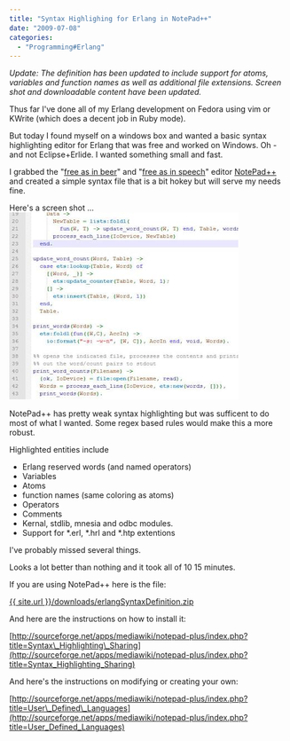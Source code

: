 ```yaml
---
title: "Syntax Highlighing for Erlang in NotePad++"
date: "2009-07-08"
categories: 
  - "Programming#Erlang"
---
```


_Update: The definition has been updated to include support for atoms, variables and function names as well as additional file extensions. Screen shot and downloadable content have been updated._

Thus far I've done all of my Erlang development on Fedora using vim or KWrite (which does a decent job in Ruby mode).

But today I found myself on a windows box and wanted a basic syntax highlighting editor for Erlang that was free and worked on Windows. Oh - and not Eclipse+Erlide. I wanted something small and fast.

I grabbed the "[free as in beer](http://en.wikipedia.org/wiki/Free_as_in_beer)" and "[free as in speech](http://en.wikipedia.org/wiki/Free_as_in_beer#.22Free_as_in_beer.22_vs_.22Free_as_in_speech.22)" editor [NotePad++](http://notepad-plus.sourceforge.net) and created a simple syntax file that is a bit hokey but will serve my needs fine.

Here's a screen shot ... ![Windows Erlang Syntax Highlighting Editor](/images/archive/screenshot1.jpg "Windows Erlang Syntax Highlighting Editor")

NotePad++ has pretty weak syntax highlighting but was sufficent to do most of what I wanted. Some regex based rules would make this a more robust.

Highlighted entities include

- Erlang reserved words (and named operators)
- Variables
- Atoms
- function names (same coloring as atoms)
- Operators
- Comments
- Kernal, stdlib, mnesia and odbc modules.
- Support for \*.erl, \*.hrl and \*.htp extentions

I've probably missed several things.

Looks a lot better than nothing and it took all of 10 15 minutes.

If you are using NotePad++ here is the file:

[{{ site.url }}/downloads/erlangSyntaxDefinition.zip](/downloads/erlangSyntaxDefinition.zip)

And here are the instructions on how to install it:

[http://sourceforge.net/apps/mediawiki/notepad-plus/index.php?title=Syntax\_Highlighting\_Sharing](http://sourceforge.net/apps/mediawiki/notepad-plus/index.php?title=Syntax_Highlighting_Sharing)

And here's the instructions on modifying or creating your own:

[http://sourceforge.net/apps/mediawiki/notepad-plus/index.php?title=User\_Defined\_Languages](http://sourceforge.net/apps/mediawiki/notepad-plus/index.php?title=User_Defined_Languages)
